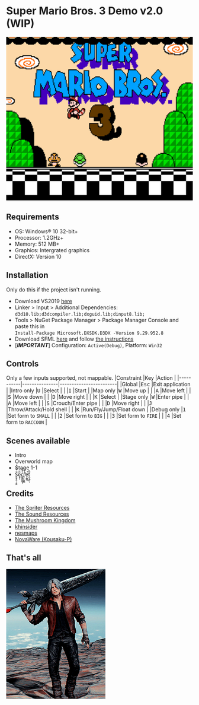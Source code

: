 # Super Mario Bros. 3 Demo v2.0 (WIP)

![Intro](Previews/preview_1.png)

## Requirements
+ OS: Windows® 10 32-bit+
+ Processor: 1.2GHz+
+ Memory: 512 MB+
+ Graphics: Intergrated graphics
+ DirectX: Version 10

## Installation
Only do this if the project isn't running.
+ Download VS2019 [here](https://visualstudio.microsoft.com/vs/)
+ Linker > Input > Additional Dependencies:\
`d3d10.lib;d3dcompiler.lib;dxguid.lib;dinput8.lib;`
+ Tools > NuGet Package Manager > Package Manager Console and paste this in\
`Install-Package Microsoft.DXSDK.D3DX -Version 9.29.952.8`
+ Download SFML [here](https://www.sfml-dev.org/download.php) and follow [the instructions](https://www.sfml-dev.org/tutorials/2.5/start-vc.php)
+ [***IMPORTANT***] Configuration: `Active(Debug)`, Platform: `Win32`

## Controls
Only a few inputs supported, not mappable.
|Constraint |Key            |Action                  |
|-----------|---------------|------------------------|
|Global     |<kbd>Esc</kbd> |Exit application        |
|Intro only |<kbd>U</kbd>   |Select                  |
|           |<kbd>I</kbd>   |Start                   |
|Map only   |<kbd>W</kbd>   |Move up                 |
|           |<kbd>A</kbd>   |Move left               |
|           |<kbd>S</kbd>   |Move down               |
|           |<kbd>D</kbd>   |Move right              |
|           |<kbd>K</kbd>   |Select                  |
|Stage only |<kbd>W</kbd>   |Enter pipe              |
|           |<kbd>A</kbd>   |Move left               |
|           |<kbd>S</kbd>   |Crouch/Enter pipe       |
|           |<kbd>D</kbd>   |Move right              |
|           |<kbd>J</kbd>   |Throw/Attack/Hold shell |
|           |<kbd>K</kbd>   |Run/Fly/Jump/Float down |
|Debug only |<kbd>1</kbd>   |Set form to `SMALL`     |
|           |<kbd>2</kbd>   |Set form to `BIG`       |
|           |<kbd>3</kbd>   |Set form to `FIRE`      |
|           |<kbd>4</kbd>   |Set form to `RACCOON`   |

## Scenes available
+ Intro
+ Overworld map
+ Stage 1-1
+ S̯̭̝̯̜͉̮̭ͦ̔̋ͥ̀ę̥̩ͫ̃c̺̖͇̼͚̞̩̍ͦ̆̐͘r̛͍̗̙̰̞̻͒̾̊e͎͚͇̚͟t̤̰͎̲̙̩͛̎̕

## Credits
+ [The Spriter Resources](https://www.spriters-resource.com/nes/supermariobros3/)
+ [The Sound Resources](https://www.sounds-resource.com/nes/smb3/)
+ [The Mushroom Kingdom](https://themushroomkingdom.net/media/smb3/wav)
+ [khinsider](https://downloads.khinsider.com/game-soundtracks/album/super-mario-bros.-3)
+ [nesmaps](https://nesmaps.com/maps/SuperMarioBrothers3/SuperMarioBrothers3.html)
+ [NovaWare (Kousaku-P)](https://youtu.be/2CxNhRCKiJA)

## That's all
![Adios](Previews/dante_adios.gif)